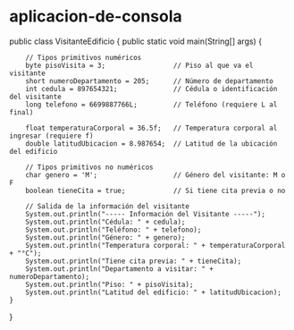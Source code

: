 # aplicacion-de-consola

public class VisitanteEdificio {
    public static void main(String[] args) {

        // Tipos primitivos numéricos
        byte pisoVisita = 3;                 // Piso al que va el visitante
        short numeroDepartamento = 205;      // Número de departamento
        int cedula = 897654321;              // Cédula o identificación del visitante
        long telefono = 6699887766L;         // Teléfono (requiere L al final)

        float temperaturaCorporal = 36.5f;   // Temperatura corporal al ingresar (requiere f)
        double latitudUbicacion = 8.987654;  // Latitud de la ubicación del edificio

        // Tipos primitivos no numéricos
        char genero = 'M';                   // Género del visitante: M o F
        boolean tieneCita = true;            // Si tiene cita previa o no

        // Salida de la información del visitante
        System.out.println("----- Información del Visitante -----");
        System.out.println("Cédula: " + cedula);
        System.out.println("Teléfono: " + telefono);
        System.out.println("Género: " + genero);
        System.out.println("Temperatura corporal: " + temperaturaCorporal + "°C");
        System.out.println("Tiene cita previa: " + tieneCita);
        System.out.println("Departamento a visitar: " + numeroDepartamento);
        System.out.println("Piso: " + pisoVisita);
        System.out.println("Latitud del edificio: " + latitudUbicacion);
    }
}
